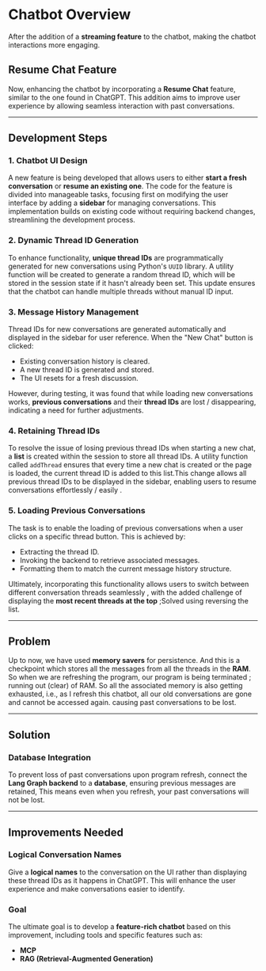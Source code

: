 # Chatbot Overview
After the addition of a **streaming feature** to the chatbot, making the chatbot interactions more engaging.


## Resume Chat Feature
Now, enhancing the chatbot by incorporating a **Resume Chat** feature, similar to the one found in ChatGPT. This addition aims to improve user experience by allowing seamless interaction with past conversations.

---

## Development Steps

### 1. **Chatbot UI Design**
A new feature is being developed that allows users to either **start a fresh conversation** or **resume an existing one**. 
The code for the feature is divided into manageable tasks, focusing first on modifying the user interface by adding a **sidebar** for managing conversations. This implementation builds on existing code without requiring backend changes, streamlining the development process.


### 2. **Dynamic Thread ID Generation**
To enhance functionality, **unique thread IDs** are programmatically generated for new conversations using Python's `UUID` library. A utility function will be created to generate a random thread ID, which will be stored in the session state if it hasn't already been set. This update ensures that the chatbot can handle multiple threads without manual ID input.


### 3. **Message History Management**
Thread IDs for new conversations are generated automatically and displayed in the sidebar for user reference. When the "New Chat" button is clicked:
- Existing conversation history is cleared.
- A new thread ID is generated and stored.
- The UI resets for a fresh discussion.

However, during testing, it was found that while loading new conversations works, **previous conversations** and their **thread IDs** are lost / disappearing, indicating a need for further adjustments.


### 4. **Retaining Thread IDs**
To resolve the issue of losing previous thread IDs when starting a new chat, a **list** is created within the session to store all thread IDs. A utility function called `addThread` ensures that every time a new chat is created or the page is loaded, the current thread ID is added to this list.This change allows all previous thread IDs to be displayed in the sidebar, enabling users to resume conversations effortlessly / easily .


### 5. **Loading Previous Conversations**
The task is to enable the loading of previous conversations when a user clicks on a specific thread button. This is achieved by:
- Extracting the thread ID.
- Invoking the backend to retrieve associated messages.
- Formatting them to match the current message history structure.

Ultimately, incorporating this functionality allows users to switch between different conversation threads seamlessly , 
with the added challenge of displaying the **most recent threads at the top** ;Solved using reversing the list.

---

## Problem
Up to now, we have used **memory savers**  for persistence. And this is a checkpoint which stores all the messages from all the threads in the **RAM**. So when we are refreshing the program, our program is being terminated ; running out  (clear) of RAM. So all the associated memory is also getting exhausted, i.e., as I refresh this chatbot, all our old conversations are gone and cannot be accessed again.
causing past conversations to be lost. 

---

##  Solution

### **Database Integration**
To prevent loss of past conversations upon program refresh,  connect the **Lang Graph backend** to a **database**, ensuring  previous messages are retained, This means even when you refresh, your past conversations will not be lost.

---

##  Improvements  Needed

### **Logical Conversation Names**
Give a **logical names** to the conversation on the UI rather than displaying these thread  IDs as it happens in ChatGPT.
This will enhance the user experience and make conversations easier to identify.

### **Goal**
The ultimate goal is to develop a **feature-rich chatbot** based on this improvement, including tools and specific features such as:
- **MCP**
- **RAG (Retrieval-Augmented Generation)** 


